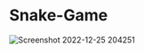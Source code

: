 # Snake-Game
![Screenshot 2022-12-25 204251](https://user-images.githubusercontent.com/37300997/209473342-46b8d1a2-aa15-42c7-b016-dbf3f9f205e4.jpg)
